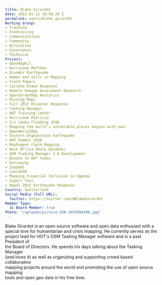 ```yaml
---
title: Blake Girardot
date: 2015-01-21 19:58:24 Z
permalink: users/blake_girardot
Working Group:
- Training
- Fundraising
- Communications
- Community
- Activation
- Governance
- Technical
Project:
- OpenMapKit
- Hurricane Matthew
- Ecuador Earthquake
- Women and Girls in Mapping
- Field Papers
- Cyclone Enawo Response
- Remote Damage Assessment Research
- OpenStreetMap Analytics
- Missing Maps
- Fall 2017 Disaster Response
- Tasking Manager
- HOT Training Center
- Hurricane Patricia
- Sri Lanka Flooding 2016
- Mapping the world’s vulnerable places begins with you!
- OpenAerialMap
- Eastern Afghanistan Earthquake
- HOT Summit 2016
- MapFugees Field Mapping
- West Africa Ebola Epidemic
- OSM Tasking Manager 3.0 Development
- Donate to HOT today
- Outreachy
- InaSAFE
- LearnOSM
- Mapping Financial Inclusion in Uganda
- Export Tool
- Nepal 2015 Earthquake Response
Country: Switzerland
Social Media (Full URL):
  Twitter: https://twitter.com/@BlakeGirardot
Member Type:
  Is Board Member: true
Photo: "/uploads/picture-250-1455894309.jpg"
---
```


<p>Blake Girardot is an open source software and open data enthusiast with a<br>special love for humanitarian and crisis mapping. He currently serves as the<br>project lead for HOT's OSM Tasking Manager software and is a past President of<br>the Board of Directors. He spends his days talking about the Tasking Manager<br>(and loves it) as well as organizing and supporting crowd based collaborative<br>mapping projects around the world and promoting the use of open source mapping<br>tools and open geo data in his free time.</p>
